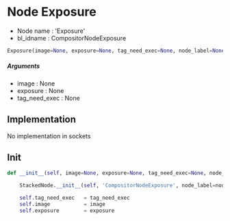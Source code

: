 # Node Exposure

- Node name : 'Exposure'
- bl_idname : CompositorNodeExposure


``` python
Exposure(image=None, exposure=None, tag_need_exec=None, node_label=None, node_color=None)
```
##### Arguments

- image : None
- exposure : None
- tag_need_exec : None

## Implementation

No implementation in sockets

## Init

``` python
def __init__(self, image=None, exposure=None, tag_need_exec=None, node_label=None, node_color=None):

    StackedNode.__init__(self, 'CompositorNodeExposure', node_label=node_label, node_color=node_color)

    self.tag_need_exec   = tag_need_exec
    self.image           = image
    self.exposure        = exposure
```
